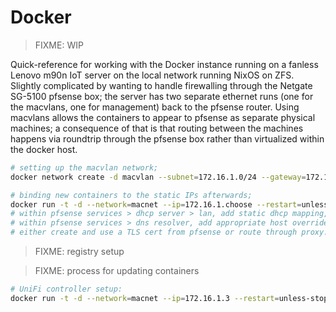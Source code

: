 # Docker

> FIXME: WIP

Quick-reference for working with the Docker instance running on a fanless Lenovo
m90n IoT server on the local network running NixOS on ZFS.  Slightly complicated
by wanting to handle firewalling through the Netgate SG-5100 pfsense box; the
server has two separate ethernet runs (one for the macvlans, one for management)
back to the pfsense router.  Using macvlans allows the containers to appear to
pfsense as separate physical machines; a consequence of that is that routing
between the machines happens via roundtrip through the pfsense box rather than
virtualized within the docker host.

```sh
# setting up the macvlan network;
docker network create -d macvlan --subnet=172.16.1.0/24 --gateway=172.16.1.1 -o parent=enp2s0 macnet
```

```sh
# binding new containers to the static IPs afterwards;
docker run -t -d --network=macnet --ip=172.16.1.choose --restart=unless-stopped --name=choose choose:latest
# within pfsense services > dhcp server > lan, add static dhcp mapping, so DHCP doesn't assign it.
# within pfsense services > dns resolver, add appropriate host overrides.
# either create and use a TLS cert from pfsense or route through proxy.
```

> FIXME: registry setup

> FIXME: process for updating containers

```sh
# UniFi controller setup:
docker run -t -d --network=macnet --ip=172.16.1.3 --restart=unless-stopped --name=unifi -e MEM_LIMIT=1024M linuxserver/unifi-controller:latest
```

